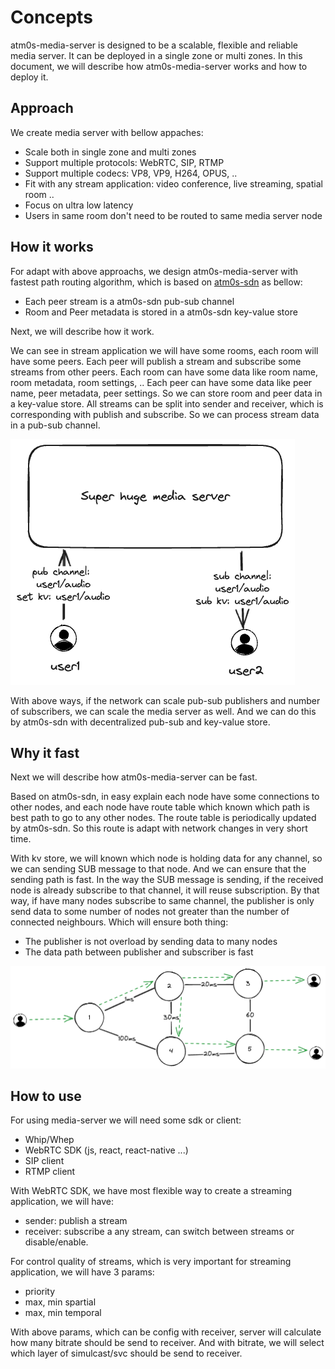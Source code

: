 # Concepts

atm0s-media-server is designed to be a scalable, flexible and reliable media server. It can be deployed in a single zone or multi zones. In this document, we will describe how atm0s-media-server works and how to deploy it.

## Approach

We create media server with bellow appaches:

- Scale both in single zone and multi zones
- Support multiple protocols: WebRTC, SIP, RTMP
- Support multiple codecs: VP8, VP9, H264, OPUS, ..
- Fit with any stream application: video conference, live streaming, spatial room ..
- Focus on ultra low latency
- Users in same room don't need to be routed to same media server node

## How it works

For adapt with above approachs, we design atm0s-media-server with fastest path routing algorithm, which is based on [atm0s-sdn](https://github.com/8xff/atm0s-sdn) as bellow:

- Each peer stream is a atm0s-sdn pub-sub channel
- Room and Peer metadata is stored in a atm0s-sdn key-value store

Next, we will describe how it work.

We can see in stream application we will have some rooms, each room will have some peers. Each peer will publish a stream and subscribe some streams from other peers. Each room can have some data like room name, room metadata, room settings, .. Each peer can have some data like peer name, peer metadata, peer settings. So we can store room and peer data in a key-value store. All streams can be split into sender and receiver, which is corresponding with publish and subscribe. So we can process stream data in a pub-sub channel.

![How it works](../imgs/architecture/how-it-works.excalidraw.png)

With above ways, if the network can scale pub-sub publishers and number of subscribers, we can scale the media server as well.
And we can do this by atm0s-sdn with decentralized pub-sub and key-value store.

## Why it fast

Next we will describe how atm0s-media-server can be fast.

Based on atm0s-sdn, in easy explain each node have some connections to other nodes, and each node have route table which known which path is best path to go to any other nodes. The route table is periodically updated by atm0s-sdn. So this route is adapt with network changes in very short time.

With kv store, we will known which node is holding data for any channel, so we can sending SUB message to that node. And we can ensure that the sending path is fast. In the way the SUB message is sending, if the received node is already subscribe to that channel, it will reuse subscription. By that way, if have many nodes subscribe to same channel, the publisher is only send data to some number of nodes not greater than the number of connected neighbours. Which will ensure both thing:

- The publisher is not overload by sending data to many nodes
- The data path between publisher and subscriber is fast

![Why it fast](../imgs/architecture/why-it-fast.excalidraw.png)

## How to use

For using media-server we will need some sdk or client:

- Whip/Whep
- WebRTC SDK (js, react, react-native ...)
- SIP client
- RTMP client

With WebRTC SDK, we have most flexible way to create a streaming application, we will have:

- sender: publish a stream
- receiver: subscribe a any stream, can switch between streams or disable/enable.

For control quality of streams, which is very important for streaming application, we will have 3 params:

- priority
- max, min spartial
- max, min temporal

With above params, which can be config with receiver, server will calculate how many bitrate should be send to receiver. And with bitrate, we will select which layer of simulcast/svc should be send to receiver.